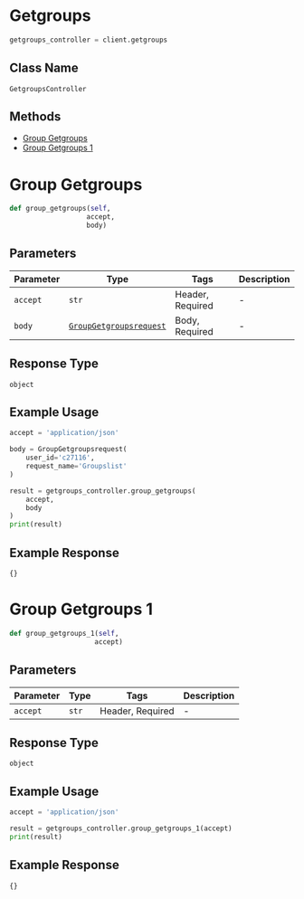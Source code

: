 # Getgroups

```python
getgroups_controller = client.getgroups
```

## Class Name

`GetgroupsController`

## Methods

* [Group Getgroups](../../doc/controllers/getgroups.md#group-getgroups)
* [Group Getgroups 1](../../doc/controllers/getgroups.md#group-getgroups-1)


# Group Getgroups

```python
def group_getgroups(self,
                   accept,
                   body)
```

## Parameters

| Parameter | Type | Tags | Description |
|  --- | --- | --- | --- |
| `accept` | `str` | Header, Required | - |
| `body` | [`GroupGetgroupsrequest`](../../doc/models/group-getgroupsrequest.md) | Body, Required | - |

## Response Type

`object`

## Example Usage

```python
accept = 'application/json'

body = GroupGetgroupsrequest(
    user_id='c27116',
    request_name='Groupslist'
)

result = getgroups_controller.group_getgroups(
    accept,
    body
)
print(result)
```

## Example Response

```
{}
```


# Group Getgroups 1

```python
def group_getgroups_1(self,
                     accept)
```

## Parameters

| Parameter | Type | Tags | Description |
|  --- | --- | --- | --- |
| `accept` | `str` | Header, Required | - |

## Response Type

`object`

## Example Usage

```python
accept = 'application/json'

result = getgroups_controller.group_getgroups_1(accept)
print(result)
```

## Example Response

```
{}
```

